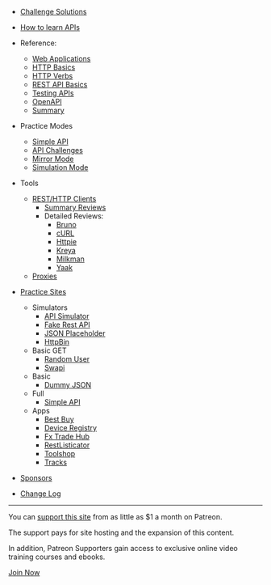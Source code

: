 - [Challenge Solutions](/apichallenges/solutions)
- [How to learn APIs](/learning)
- Reference:
    - [Web Applications](/tutorials/web-basics)
    - [HTTP Basics](/tutorials/http-basics)
    - [HTTP Verbs](/tutorials/http-verbs)
    - [REST API Basics](/tutorials/rest-api-basics)
    - [Testing APIs](/tutorials/testing-apis)
    - [OpenAPI](/tutorials/openapi-swagger)
    - [Summary](/tutorials/summary)
- Practice Modes
    - [Simple API](/practice-modes/simpleapi)
    - [API Challenges](/apichallenges)
    - [Mirror Mode](/practice-modes/mirror)
    - [Simulation Mode](/practice-modes/simulation)
- Tools
    - [REST/HTTP Clients](/tools/clients)
      - [Summary Reviews](/tools/clients/summary-reviews)
      - Detailed Reviews:
         - [Bruno](/tools/clients/bruno) 
         - [cURL](/tools/clients/curl)
         - [Httpie](/tools/clients/httpie)
         - [Kreya](/tools/clients/kreya)
         - [Milkman](/tools/clients/milkman)
         - [Yaak](/tools/clients/yaak)
    - [Proxies](/tools/proxies)
- [Practice Sites](/practice-sites)
  - Simulators
    - [API Simulator](/practice-modes/simulation)
    - [Fake Rest API](/practice-sites/fakerestapi)
    - [JSON Placeholder](/practice-sites/jsonplaceholder)
    - [HttpBin](/practice-sites/httpbin)
  - Basic GET
    - [Random User](/practice-sites/randomuser)
    - [Swapi](/practice-sites/swapi)
  - Basic
    - [Dummy JSON](/practice-sites/dummyjson)
  - Full
    - [Simple API](/practice-sites/simpleapi)
  - Apps
    - [Best Buy](/practice-sites/apps/bestbuy)
    - [Device Registry](/practice-sites/apps/deviceregistry)
    - [Fx Trade Hub](/practice-sites/apps/fxtradehub)
    - [RestListicator](/practice-sites/apps/restlisticator)
    - [Toolshop](/practice-sites/apps/toolshop)
    - [Tracks](/practice-sites/apps/tracks) 

- [Sponsors](/sponsors)
- [Change Log](/changes)

---

You can [support this site](https://www.patreon.com/eviltester) from as little as $1 a month on Patreon.

The support pays for site hosting and the expansion of this content.

In addition, Patreon Supporters gain access to exclusive online video training courses and ebooks.

[Join Now](https://www.patreon.com/eviltester)